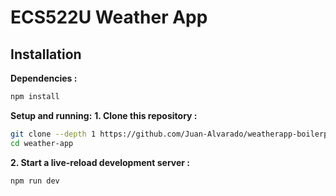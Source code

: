 # ECS522U Weather App
## Installation

**Dependencies :**
```sh
npm install
```
**Setup and running:**
**1. Clone this repository :**

```sh
git clone --depth 1 https://github.com/Juan-Alvarado/weatherapp-boilerplate.git weather-app
cd weather-app
```
**2. Start a live-reload development server :**
```sh
npm run dev
```
